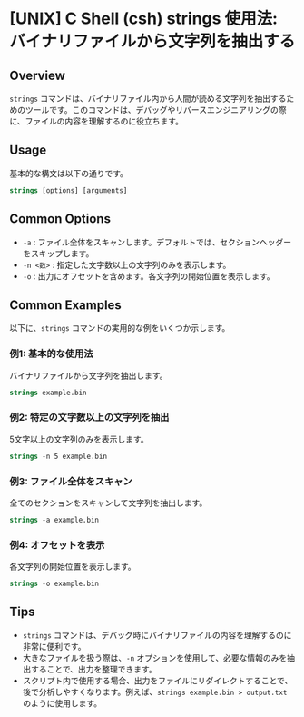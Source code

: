 # [UNIX] C Shell (csh) strings 使用法: バイナリファイルから文字列を抽出する

## Overview
`strings` コマンドは、バイナリファイル内から人間が読める文字列を抽出するためのツールです。このコマンドは、デバッグやリバースエンジニアリングの際に、ファイルの内容を理解するのに役立ちます。

## Usage
基本的な構文は以下の通りです。

```csh
strings [options] [arguments]
```

## Common Options
- `-a` : ファイル全体をスキャンします。デフォルトでは、セクションヘッダーをスキップします。
- `-n <数>` : 指定した文字数以上の文字列のみを表示します。
- `-o` : 出力にオフセットを含めます。各文字列の開始位置を表示します。

## Common Examples
以下に、`strings` コマンドの実用的な例をいくつか示します。

### 例1: 基本的な使用法
バイナリファイルから文字列を抽出します。

```csh
strings example.bin
```

### 例2: 特定の文字数以上の文字列を抽出
5文字以上の文字列のみを表示します。

```csh
strings -n 5 example.bin
```

### 例3: ファイル全体をスキャン
全てのセクションをスキャンして文字列を抽出します。

```csh
strings -a example.bin
```

### 例4: オフセットを表示
各文字列の開始位置を表示します。

```csh
strings -o example.bin
```

## Tips
- `strings` コマンドは、デバッグ時にバイナリファイルの内容を理解するのに非常に便利です。
- 大きなファイルを扱う際は、`-n` オプションを使用して、必要な情報のみを抽出することで、出力を整理できます。
- スクリプト内で使用する場合、出力をファイルにリダイレクトすることで、後で分析しやすくなります。例えば、`strings example.bin > output.txt` のように使用します。